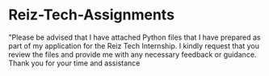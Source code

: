 # Reiz-Tech-Assignments
"Please be advised that I have attached Python files that I have prepared as part of my application for the Reiz Tech Internship. I kindly request that you review the files and provide me with any necessary feedback or guidance. Thank you for your time and assistance
